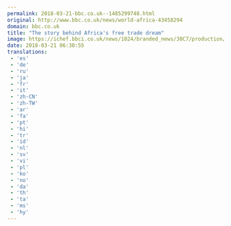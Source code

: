 ```yaml
---
permalink: 2018-03-21-bbc.co.uk--1485299748.html
original: http://www.bbc.co.uk/news/world-africa-43458294
domain: bbc.co.uk
title: "The story behind Africa's free trade dream"
image: https://ichef.bbci.co.uk/news/1024/branded_news/30C7/production/_100478421_416812c1-14d2-47d8-8d4a-61c14d0ec4ed.jpg
date: 2018-03-21 06:30:55
translations: 
 - 'es'
 - 'de'
 - 'ru'
 - 'ja'
 - 'fr'
 - 'it'
 - 'zh-CN'
 - 'zh-TW'
 - 'ar'
 - 'fa'
 - 'pt'
 - 'hi'
 - 'tr'
 - 'id'
 - 'nl'
 - 'sv'
 - 'vi'
 - 'pl'
 - 'ko'
 - 'no'
 - 'da'
 - 'th'
 - 'ta'
 - 'ms'
 - 'hy'
---
```


